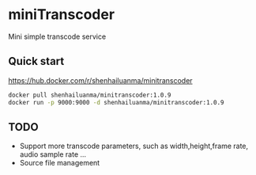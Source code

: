# miniTranscoder

Mini simple transcode service

## Quick start

https://hub.docker.com/r/shenhailuanma/minitranscoder

```bash
docker pull shenhailuanma/minitranscoder:1.0.9
docker run -p 9000:9000 -d shenhailuanma/minitranscoder:1.0.9

```

## TODO

- Support more transcode parameters, such as width,height,frame rate, audio sample rate ...
- Source file management

